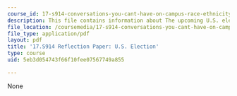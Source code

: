```yaml
---
course_id: 17-s914-conversations-you-cant-have-on-campus-race-ethnicity-gender-and-identity-spring-2012
description: This file contains information about The upcoming U.S. election.
file_location: /coursemedia/17-s914-conversations-you-cant-have-on-campus-race-ethnicity-gender-and-identity-spring-2012/5eb3d054743f66f10fee07567749a855_MIT17_S914S12_us3.pdf
file_type: application/pdf
layout: pdf
title: '17.S914 Reflection Paper: U.S. Election'
type: course
uid: 5eb3d054743f66f10fee07567749a855

---
```

None